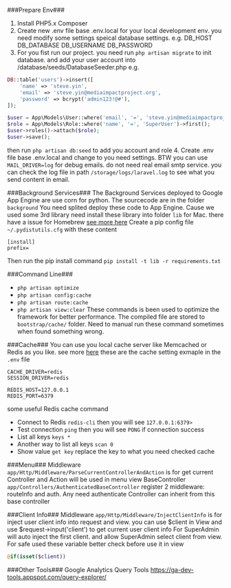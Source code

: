 ###Prepare Env###
1. Install PHP5.x Composer
2. Create new .env file base .env.local for your local development env. you need modify some settings speical database settings. e.g. DB_HOST DB_DATABASE DB_USERNAME DB_PASSWORD
3. For you fist run our project. you need run `php artisan migrate` to init database. and add your user account into /database/seeds/DatabaseSeeder.php
e.g.
```php
DB::table('users')->insert([
    'name' => 'steve.yin',
    'email' => 'steve.yin@mediaimpactproject.org',
    'password' => bcrypt('admin123!@#'),
]);

$user = App\Models\User::where('email', '=', 'steve.yin@mediaimpactproject.org')->first();
$role = App\Models\Role::where('name', '=', 'SuperUser')->first();
$user->roles()->attach($role);
$user->save();
```
then run `php artisan db:seed` to add you account and role
4. Create .env file base .env.local and change to you need settings. BTW you can use `MAIL_DRIVER=log` for debug emails. do not need real email smtp service. you can check the log file in path `/storage/logs/laravel.log` to see what you send content in email.

###Background Services###
The Background Services deployed to Google App Engine are use corn for python. The sourcecode are in the folder `background`
You need splited deploy these code to App Engine.
Cause we used some 3rd library need install these library into folder `lib`
for Mac. there have a issue for Homebrew [see more here](http://stackoverflow.com/questions/24257803/distutilsoptionerror-must-supply-either-home-or-prefix-exec-prefix-not-both)
Create a pip config file `~/.pydistutils.cfg` with these content
```
[install]
prefix=
```
Then run the pip install command `pip install -t lib -r requirements.txt`

###Command Line###
+ `php artisan optimize`
+ `php artisan config:cache`
+ `php artisan route:cache`
+ `php artisan view:clear`
These commands is been used to optimize the framework for better performance. The compiled file are stored to `bootstrap/cache/` folder. Need to manual run these command sometimes when found something wrong.

###Cache###
You can use you local cache server like Memcached or Redis as you like. see more [here](https://laravel.com/docs/5.1/cache#configuration)
these are the cache setting exmaple in the `.env` file
```
CACHE_DRIVER=redis
SESSION_DRIVER=redis

REDIS_HOST=127.0.0.1
REDIS_PORT=6379
```
some useful Redis cache command
+ Connect to Redis `redis-cli` then you will see `127.0.0.1:6379>`
+ Test connection `ping` then you will see `PONG` if connection success
+ List all keys `keys *`
+ Another way to list all keys `scan 0`
+ Show value `get key` replace the key to what you need checked cache

###Menu###
Middleware `app/Http/Middleware/ParseCurrentControllerAndAction` is for get current Controller and Action will be used in menu view
BaseController `app/Controllers/AuthenticatedBaseController` register 2 middleware: routeInfo and auth. Any need authenticate Controller can inherit from this base controller

###Client Info###
Middleware `app/Http/Middleware/InjectClientInfo` is for inject user client info into request and view. you can use $client in View and use $request->input('client') to get current user client info
For SuperAdmin will auto inject the first client. and allow SuperAdmin select client from view.
For safe used these variable better check before use it in view
```php
@if(isset($client))
```

###Other Tools###
Google Analytics Query Tools https://ga-dev-tools.appspot.com/query-explorer/